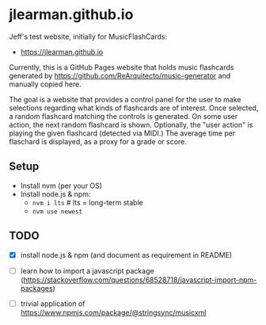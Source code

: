 # jlearman.github.io
Jeff's test website, initially for MusicFlashCards:
- https://jlearman.github.io

Currently, this is a GitHub Pages website that holds music flashcards generated by
https://github.com/ReArquitecto/music-generator and manually copied here.

The goal is a website that provides a control panel for the user to make selections
regarding what kinds of flashcards are of interest.  Once selected, a random flashcard
matching the controls is generated.  On some user action, the next random flashcard is
shown.  Optionally, the "user action" is playing the given flashcard (detected via MIDI.)
The average time per flaschard is displayed, as a proxy for a grade or score.

## Setup

- Install nvm (per your OS)
- Install node.js & npm:
  - `nvm i lts` # lts = long-term stable
  - `nvm use newest`

## TODO

- [x] install node.js & npm (and document as requirement in README)
- [ ] learn how to import a javascript package (https://stackoverflow.com/questions/68528718/javascript-import-npm-packages)
- [ ] trivial application of https://www.npmjs.com/package/@stringsync/musicxml

